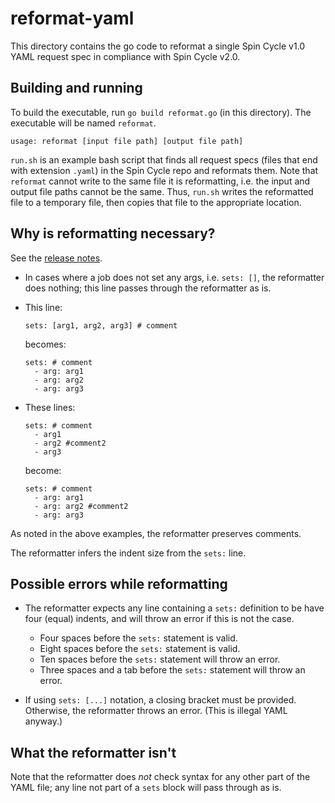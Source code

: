 # reformat-yaml

This directory contains the go code to reformat a single Spin Cycle v1.0 YAML request spec in compliance with Spin Cycle v2.0.

## Building and running

To build the executable, run `go build reformat.go` (in this directory). The executable will be named `reformat`.

```
usage: reformat [input file path] [output file path]
```

`run.sh` is an example bash script that finds all request specs (files that end with extension `.yaml`) in the Spin Cycle repo and reformats them. Note that `reformat` cannot write to the same file it is reformatting, i.e. the input and output file paths cannot be the same. Thus, `run.sh` writes the reformatted file to a temporary file, then copies that file to the appropriate location.

## Why is reformatting necessary?

See the [release notes](https://github.com/square/spincycle/blob/master/docs/release-notes/index.md).


* In cases where a job does not set any args, i.e. `sets: []`, the reformatter does nothing; this line passes through the reformatter as is.

* This line:
  ```
  sets: [arg1, arg2, arg3] # comment
  ```
  becomes:
  ```
  sets: # comment
    - arg: arg1
    - arg: arg2
    - arg: arg3
   ```

* These lines:
  ```
  sets: # comment
    - arg1
    - arg2 #comment2
    - arg3
  ```
  become:
  ```
  sets: # comment
    - arg: arg1
    - arg: arg2 #comment2
    - arg: arg3
   ```

As noted in the above examples, the reformatter preserves comments.

The reformatter infers the indent size from the `sets:` line.

## Possible errors while reformatting

* The reformatter expects any line containing a `sets:` definition to be have four (equal) indents, and will throw an error if this is not the case.
  * Four spaces before the `sets:` statement is valid.
  * Eight spaces before the `sets:` statement is valid.
  * Ten spaces before the `sets:` statement will throw an error.
  * Three spaces and a tab before the `sets:` statement will throw an error.

* If using `sets: [...]` notation, a closing bracket must be provided. Otherwise, the reformatter throws an error. (This is illegal YAML anyway.)

## What the reformatter isn't

Note that the reformatter does _not_ check syntax for any other part of the YAML file; any line not part of a `sets` block will pass through as is.

